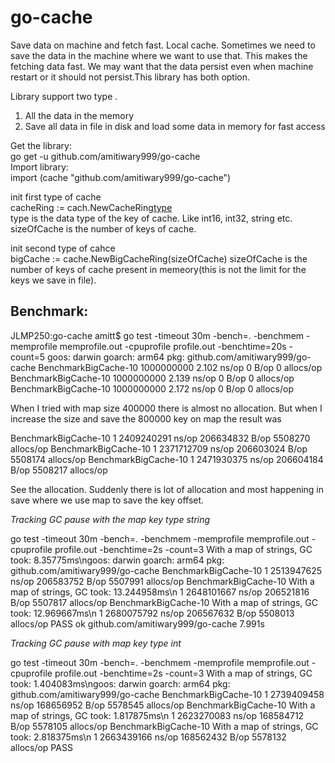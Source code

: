 # go-cache
Save data on machine and fetch fast. Local cache.
Sometimes we need to save the data in the machine where we want to use that. This makes the fetching data fast. We may want that the data persist even when machine restart or it should not persist.This library has both option.

Library support two type .
1. All the data in the memory
2. Save all data in file in disk and load some data in memory for fast access

Get the library:<br> go get -u github.com/amitiwary999/go-cache<br>
Import library:<br> 
import (cache "github.com/amitiwary999/go-cache")<br>

init first type of cache<br>
cacheRing := cach.NewCacheRing[type](sizeOfCache)<br>
type is the data type of the key of cache. Like int16, int32, string etc.<br>
sizeOfCache is the number of keys of cache.<br>

init second type of cahce<br>
bigCache := cache.NewBigCacheRing(sizeOfCache)
sizeOfCache is the number of keys of cache present in memeory(this is not the limit for the keys we save in file).<br>

## Benchmark:

JLMP250:go-cache amitt$ go test -timeout 30m  -bench=.  -benchmem -memprofile memprofile.out -cpuprofile profile.out  -benchtime=20s -count=5
goos: darwin
goarch: arm64
pkg: github.com/amitiwary999/go-cache
BenchmarkBigCache-10    	1000000000	         2.102 ns/op	       0 B/op	       0 allocs/op
BenchmarkBigCache-10    	1000000000	         2.139 ns/op	       0 B/op	       0 allocs/op
BenchmarkBigCache-10    	1000000000	         2.172 ns/op	       0 B/op	       0 allocs/op

When I tried with map size 400000 there is almost no allocation. 
But when I increase the size and save the 800000 key on map the result was 

BenchmarkBigCache-10    	       1	2409240291 ns/op	206634832 B/op	 5508270 allocs/op
BenchmarkBigCache-10    	       1	2371712709 ns/op	206603024 B/op	 5508174 allocs/op
BenchmarkBigCache-10    	       1	2471930375 ns/op	206604184 B/op	 5508217 allocs/op

See the allocation. Suddenly there is lot of allocation and most happening in save where we use map to save the key offset.

*Tracking GC pause with the map key type string* 

go test -timeout 30m  -bench=.  -benchmem -memprofile memprofile.out -cpuprofile profile.out  -benchtime=2s -count=3
With a map of strings, GC took: 8.35775ms\ngoos: darwin
goarch: arm64
pkg: github.com/amitiwary999/go-cache
BenchmarkBigCache-10    	       1	2513947625 ns/op	206583752 B/op	 5507991 allocs/op
BenchmarkBigCache-10    	With a map of strings, GC took: 13.244958ms\n       1	2648101667 ns/op	206521816 B/op	 5507817 allocs/op
BenchmarkBigCache-10    	With a map of strings, GC took: 12.969667ms\n       1	2680075792 ns/op	206567632 B/op	 5508013 allocs/op
PASS
ok  	github.com/amitiwary999/go-cache	7.991s

*Tracking GC pause with map key type int* 

go test -timeout 30m  -bench=.  -benchmem -memprofile memprofile.out -cpuprofile profile.out  -benchtime=2s -count=3
With a map of strings, GC took: 1.404083ms\ngoos: darwin
goarch: arm64
pkg: github.com/amitiwary999/go-cache
BenchmarkBigCache-10    	       1	2739409458 ns/op	168656952 B/op	 5578545 allocs/op
BenchmarkBigCache-10    	With a map of strings, GC took: 1.817875ms\n       1	2623270083 ns/op	168584712 B/op	 5578105 allocs/op
BenchmarkBigCache-10    	With a map of strings, GC took: 2.818375ms\n       1	2663439166 ns/op	168562432 B/op	 5578132 allocs/op
PASS
